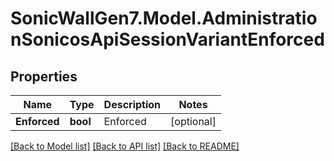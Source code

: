 # SonicWallGen7.Model.AdministrationSonicosApiSessionVariantEnforced

## Properties

Name | Type | Description | Notes
------------ | ------------- | ------------- | -------------
**Enforced** | **bool** | Enforced | [optional] 

[[Back to Model list]](../README.md#documentation-for-models) [[Back to API list]](../README.md#documentation-for-api-endpoints) [[Back to README]](../README.md)

